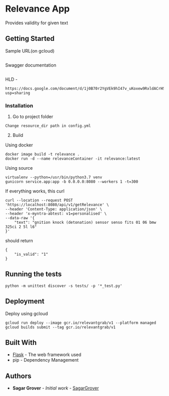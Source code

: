 # Relevance App

Provides validity for given text

## Getting Started

Sample URL(on gcloud)
```

```

Swagger documentation
```
```

HLD -
```
https://docs.google.com/document/d/1j0B70r2YgVEk9hI47v_uKoxew9RxldACrHSbCVtbAGw/edit?usp=sharing
```
### Installation

1. Go to project folder
```
Change resource_dir path in config.yml
```
2. Build

Using docker

```
docker image build -t relevance .
docker run -d --name relevanceContainer -it relevance:latest

```

Using source
```
virtualenv --python=/usr/bin/python3.7 venv
gunicorn service.app:app -b 0.0.0.0:8080 --workers 1 -t=300
```

If everything works, this curl
```
curl --location --request POST 'https://localhost:8080/api/v1/getRelevance' \
--header 'Content-Type: application/json' \
--header 'x-myntra-abtest: v1=personalised' \
--data-raw '{
    "text": "gnition knock (detonation) sensor senso fits 01 06 bmw 325ci 2 5l l6"
}'
```
should return
```
{
    "is_valid": "1"
}
```

## Running the tests


```
python -m unittest discover -s tests/ -p '*_test.py'
```

## Deployment

Deploy using gcloud
```
gcloud run deploy --image gcr.io/relevantgrab/v1 --platform managed
gcloud builds submit --tag gcr.io/relevantgrab/v1
```

## Built With

* [Flask](https://www.palletsprojects.com/p/flask/) - The web framework used
* pip - Dependency Management


## Authors

* **Sagar Grover** - *Initial work* - [SagarGrover](https://github.com/sagargrover)

